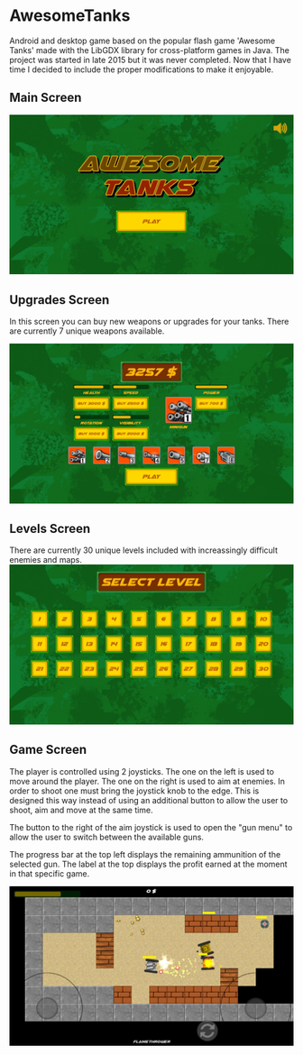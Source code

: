 # AwesomeTanks
Android and desktop game based on the popular flash game 'Awesome Tanks' made with the LibGDX library for cross-platform games in Java. The project was started in late 2015 but it was never completed. Now that I have time I decided to include the proper modifications to make it enjoyable.

## Main Screen

![Screenshot](screenshots/main_screen.jpg)

## Upgrades Screen
In this screen you can buy new weapons or upgrades for your tanks. There are currently 7 unique weapons available.

![Screenshot](screenshots/upgrades_screen.jpg)

## Levels Screen
There are currently 30 unique levels included with increassingly difficult enemies and maps.
![Screenshot](screenshots/levels_screen.jpg)

## Game Screen
The player is controlled using 2 joysticks. The one on the left is used to move around the player. The one on the right is used to aim at enemies. In order to shoot one must bring the joystick knob to the edge. This is designed this way instead of using an additional button to allow the user to shoot, aim and move at the same time. 

The button to the right of the aim joystick is used to open the "gun menu" to allow the user to switch between the available guns. 

The progress bar at the top left displays the remaining ammunition of the selected gun. The label at the top displays the profit earned at the moment in that specific game.

![Screenshot](screenshots/game_screen.jpg)


